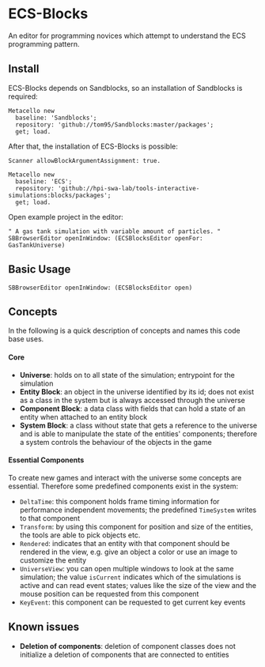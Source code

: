 # ECS-Blocks

An editor for programming novices which attempt to understand the ECS programming pattern.

## Install

ECS-Blocks depends on Sandblocks, so an installation of Sandblocks is required:
```smalltalk
Metacello new
  baseline: 'Sandblocks';
  repository: 'github://tom95/Sandblocks:master/packages';
  get; load.
```

After that, the installation of ECS-Blocks is possible:
```smalltalk
Scanner allowBlockArgumentAssignment: true.

Metacello new
  baseline: 'ECS';
  repository: 'github://hpi-swa-lab/tools-interactive-simulations:blocks/packages';
  get; load.
```

Open example project in the editor:
```smalltalk
" A gas tank simulation with variable amount of particles. "
SBBrowserEditor openInWindow: (ECSBlocksEditor openFor: GasTankUniverse)
```

## Basic Usage

```smalltalk
SBBrowserEditor openInWindow: (ECSBlocksEditor open)
```

## Concepts

In the following is a quick description of concepts and names this code base uses.

#### Core
* **Universe**: holds on to all state of the simulation; entrypoint for the simulation
* **Entity Block**: an object in the universe identified by its id; does not exist as a class in the system but is always accessed through the universe
* **Component Block**: a data class with fields that can hold a state of an entity when attached to an entity block
* **System Block**: a class without state that gets a reference to the universe and is able to manipulate the state of the entities' components; therefore a system controls the behaviour of the objects in the game


#### Essential Components
To create new games and interact with the universe some concepts are essential. Therefore some predefined components exist in the system:
* `DeltaTime`: this component holds frame timing information for performance independent movements; the predefined `TimeSystem` writes to that component
* `Transform`: by using this component for position and size of the entities, the tools are able to pick objects etc.
* `Rendered`: indicates that an entity with that component should be rendered in the view, e.g. give an object a color or use an image to customize the entity
* `UniverseView`: you can open multiple windows to look at the same simulation; the value `isCurrent` indicates which of the simulations is active and can read event states; values like the size of the view and the mouse position can be requested from this component
* `KeyEvent`: this component can be requested to get current key events

## Known issues
* **Deletion of components**: deletion of component classes does not initialize a deletion of components that are connected to entities
